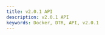 ```yaml
---
title: v2.0.1 API
description: v2.0.1 API
keywords: Docker, DTR, API, v2.0.1
---
```

<div class="swagger-section">
  
<div id="swagger-ui-container" class="swagger-ui-wrap"></div>

  
  <link href='custom/custom.css' media='screen' rel='stylesheet' type='text/css' />
  
  <link href='css/typography.css' media='screen' rel='stylesheet' type='text/css' />
  
  <link href='css/reset.css' media='screen' rel='stylesheet' type='text/css' />
  
  <link href='css/screen.css' media='screen' rel='stylesheet' type='text/css' />
  
  <link href='css/reset.css' media='print' rel='stylesheet' type='text/css' />
  
  <link href='css/print.css' media='print' rel='stylesheet' type='text/css' />
  

<script src='lib/jquery-1.8.0.min.js' type='text/javascript'></script>
<script src='lib/jquery.slideto.min.js' type='text/javascript'></script>
<script src='lib/jquery.wiggle.min.js' type='text/javascript'></script>
<script src='lib/jquery.ba-bbq.min.js' type='text/javascript'></script>
<script src='lib/handlebars-2.0.0.js' type='text/javascript'></script>
<script src='lib/underscore-min.js' type='text/javascript'></script>
<script src='lib/backbone-min.js' type='text/javascript'></script>
<script src='swagger-ui.min.js' type='text/javascript'></script>
<script src='lib/highlight.7.3.pack.js' type='text/javascript'></script>
<script src='lib/marked.js' type='text/javascript'></script>
<script src='lib/swagger-oauth.js' type='text/javascript'></script>
<script src='main.js' type='text/javascript'></script>
</div>